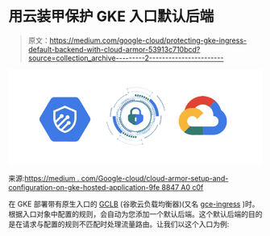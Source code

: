 # 用云装甲保护 GKE 入口默认后端

> 原文：<https://medium.com/google-cloud/protecting-gke-ingress-default-backend-with-cloud-armor-53913c710bcd?source=collection_archive---------2----------------------->

![](img/ff15f8621c6c64018a6ea7130ec292eb.png)

来源:[https://medium . com/Google-cloud/cloud-armor-setup-and-configuration-on-gke-hosted-application-9fe 8847 A0 c0f](/google-cloud/cloud-armor-setup-and-configuration-on-gke-hosted-application-9fe8847a0c0f)

在 GKE 部署带有原生入口的 [GCLB](https://cloud.google.com/load-balancing?utm_source=google&utm_medium=cpc&utm_campaign=emea-be-all-en-dr-skws-all-all-trial-p-gcp-1011340&utm_content=text-ad-none-any-DEV_c-CRE_564600988558-ADGP_Hybrid%20%7C%20SKWS%20-%20PHR%20%7C%20Txt%20~%20Networking%20~%20Cloud%20Load%20Balancing-KWID_43700067795126610-aud-488003287395%3Akwd-11477981-userloc_1012229&utm_term=KW_load%20balancing-NET_g-PLAC_&gclid=Cj0KCQiA-oqdBhDfARIsAO0TrGGAvMmtFL6LaSKxr8febsdhsn-_uOXJw4Zhwn75_4myoXBgMpRh2RUaAs9TEALw_wcB&gclsrc=aw.ds) (谷歌云负载均衡器)(又名 [gce-ingress](https://cloud.google.com/kubernetes-engine/docs/concepts/ingress) )时。根据入口对象中配置的规则，会自动为您添加一个默认后端。这个默认后端的目的是在请求与配置的规则不匹配时处理流量路由。让我们以这个入口为例: